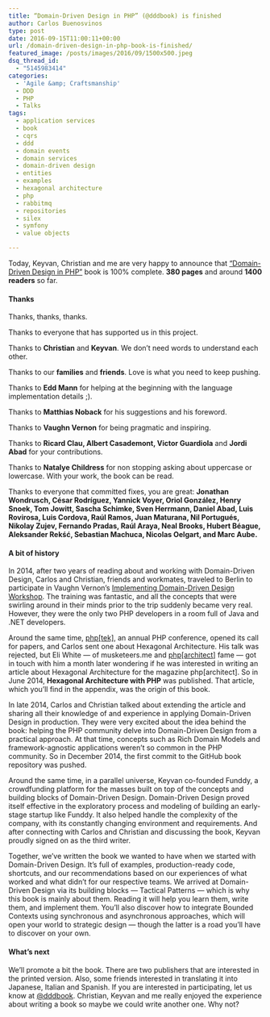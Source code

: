 ```yaml
---
title: “Domain-Driven Design in PHP” (@dddbook) is finished
author: Carlos Buenosvinos
type: post
date: 2016-09-15T11:00:11+00:00
url: /domain-driven-design-in-php-book-is-finished/
featured_image: /posts/images/2016/09/1500x500.jpeg
dsq_thread_id:
  - "5145983414"
categories:
  - 'Agile &amp; Craftsmanship'
  - DDD
  - PHP
  - Talks
tags:
  - application services
  - book
  - cqrs
  - ddd
  - domain events
  - domain services
  - domain-driven design
  - entities
  - examples
  - hexagonal architecture
  - php
  - rabbitmq
  - repositories
  - silex
  - symfony
  - value objects

---
```

Today, Keyvan, Christian and me are very happy to announce that <a href="https://leanpub.com/ddd-in-php" target="_blank">&#8220;Domain-Driven Design in PHP&#8221;</a> book is 100% complete. **380 pages** and around **1400 readers** so far.

#### Thanks

Thanks, thanks, thanks.

Thanks to everyone that has supported us in this project.

Thanks to **Christian** and **Keyvan**. We don&#8217;t need words to understand each other.

Thanks to our **families** and **friends**. Love is what you need to keep pushing.

Thanks to **Edd Mann** for helping at the beginning with the language implementation details ;).

Thanks to **Matthias Noback** for his suggestions and his foreword.

Thanks to **Vaughn Vernon** for being pragmatic and inspiring.

Thanks to **Ricard Clau, Albert Casademont, Victor Guardiola** and **Jordi Abad** for your contributions.

Thanks to **Natalye Childress** for non stopping asking about uppercase or lowercase. With your work, the book can be read.

Thanks to everyone that committed fixes, you are great: **Jonathan Wondrusch, César Rodríguez, Yannick Voyer, Oriol González, Henry Snoek, Tom Jowitt, Sascha Schimke, Sven Herrmann, Daniel Abad, Luis Rovirosa, Luis Cordova, Raúl Ramos, Juan Maturana, Nil Portugués, Nikolay Zujev, Fernando Pradas, Raúl Araya, Neal Brooks, Hubert Béague, Aleksander Rekść, Sebastian Machuca, Nicolas Oelgart, and Marc Aube.**

<!--more-->

#### A bit of history

In 2014, after two years of reading about and working with Domain-Driven Design, Carlos and Christian, friends and workmates, traveled to Berlin to participate in Vaughn Vernon&#8217;s <a href="https://idddworkshop.com" target="_blank">Implementing Domain-Driven Design Workshop</a>. The training was fantastic, and all the concepts that were swirling around in their minds prior to the trip suddenly became very real. However, they were the only two PHP developers in a room full of Java and .NET developers.

Around the same time, <a href="https://tek.phparch.com" target="_blank">php[tek]</a>, an annual PHP conference, opened its call for papers, and Carlos sent one about Hexagonal Architecture. His talk was rejected, but Eli White — of musketeers.me and <a href="https://www.phparch.com" target="_blank">php[architect]</a> fame — got in touch with him a month later wondering if he was interested in writing an article about Hexagonal Architecture for the magazine php[architect]. So in June 2014, **Hexagonal Architecture with PHP** was published. That article, which you&#8217;ll find in the appendix, was the origin of this book.

In late 2014, Carlos and Christian talked about extending the article and sharing all their knowledge of and experience in applying Domain-Driven Design in production. They were very excited about the idea behind the book: helping the PHP community delve into Domain-Driven Design from a practical approach. At that time, concepts such as Rich Domain Models and framework-agnostic applications weren&#8217;t so common in the PHP community. So in December 2014, the first commit to the GitHub book repository was pushed.

Around the same time, in a parallel universe, Keyvan co-founded Funddy, a crowdfunding platform for the masses built on top of the concepts and building blocks of Domain-Driven Design. Domain-Driven Design proved itself effective in the exploratory process and modeling of building an early-stage startup like Funddy. It also helped handle the complexity of the company, with its constantly changing environment and requirements. And after connecting with Carlos and Christian and discussing the book, Keyvan proudly signed on as the third writer.

Together, we&#8217;ve written the book we wanted to have when we started with Domain-Driven Design. It&#8217;s full of examples, production-ready code, shortcuts, and our recommendations based on our experiences of what worked and what didn&#8217;t for our respective teams. We arrived at Domain-Driven Design via its building blocks — Tactical Patterns — which is why this book is mainly about them. Reading it will help you learn them, write them, and implement them. You&#8217;ll also discover how to integrate Bounded Contexts using synchronous and asynchronous approaches, which will open your world to strategic design — though the latter is a road you&#8217;ll have to discover on your own.

#### What&#8217;s next

We&#8217;ll promote a bit the book. There are two publishers that are interested in the printed version. Also, some friends interested in translating it into Japanese, Italian and Spanish. If you are interested in participating, let us know at <a href="https://twitter.com/dddbook" target="_blank">@dddbook</a>. Christian, Keyvan and me really enjoyed the experience about writing a book so maybe we could write another one. Why not?